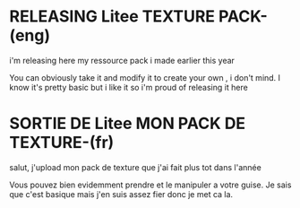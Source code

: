 # RELEASING Litee TEXTURE PACK-(eng)
i'm releasing here my ressource pack i made earlier this year

You can obviously take it and modify it to create your own , i don't mind. I know it's pretty basic but i like it so i'm proud of releasing it here


# SORTIE DE Litee MON PACK DE TEXTURE-(fr)
salut, j'upload mon pack de texture que j'ai fait plus tot dans l'année

Vous pouvez bien evidemment prendre et le manipuler a votre guise. Je sais que c'est basique mais j'en suis assez fier donc je met ca la.
